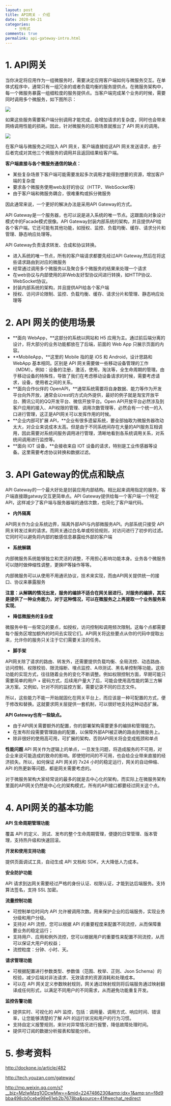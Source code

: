 ```yaml
---
layout: post
title: API网关 - 介绍
date: 2020-04-21
categories:
    - 分布式
comments: true
permalink: api-gateway-intro.html
---
```


# 1. API网关

当你决定将应用作为一组微服务时，需要决定应用客户端如何与微服务交互。在单体式程序中，通常只有一组冗余的或者负载均衡的服务提供点。在微服务架构中，每一个微服务暴露一组细粒度的服务提供点。当客户端完成某个业务的时候，需要同时调用多个微服务，如下图所示：

![](/assets/images/posts/api-gateway/api-gateway-1.png)

如果这些服务需要客户端分别调用才能完成，会增加请求的复杂度，同时也会带来网络调用性能的损耗。因此，针对微服务的应用场景就推出了 API 网关的调用。

![](/assets/images/posts/api-gateway/api-gateway-2.png)

在客户端与微服务之间加入 API 网关，客户端直接给这API 网关发送请求，由于后者完成对其他三个微服务的调用并且返回结果给客户端。

**客户端直接与各个微服务通信的缺点：**

- 某些复杂场景下客户端可能需要发起多次调用才能得到想要的资源，增加客户端的复杂度
- 要求各个微服务使用web友好的协议（HTTP、WebSocket等）
- 由于客户端和微服务耦合，很难重构或拆分微服务

因此通常来说，一个更好的解决办法是采用API Gateway的方式。

API Gateway是一个服务器，也可以说是进入系统的唯一节点。这跟面向对象设计模式中的Facade模式很像。API Gateway封装内部系统的架构，并且提供API给各个客户端。它还可能有其他功能，如授权、监控、负载均衡、缓存、请求分片和管理、静态响应处理等。

API Gateway负责请求转发、合成和协议转换。

- 进入系统的唯一节点，所有的客户端请求都要先经过API Gateway,然后在将这些请求路由到对应的微服务
- 经常通过调用多个微服务以及聚合多个微服务的结果来处理一个请求
- 在web协议与内部使用的非Web友好型协议间进行转换，如HTTP协议、WebSocket协议。
- 封装内部系统的架构，并且提供API给各个客户端
- 授权、访问评论限制、监控、负载均衡、缓存、请求分片和管理、静态响应处理等

# 2.  API 网关的使用场景

- **面向 WebApp，**这部分的系统以网站和 H5 应用为主。通过前后端分离的设计，将大部分的业务功能都放在了后端，前面的 Web App 只展示页面的内容。
- **MobileApp，**这里的 Mobile 指的是 iOS 和 Android，设计思路和 WebApp 基本相同。区别是 API 网关需要做一些移动设备管理的工作（MDM）。例如：设备的注册，激活，使用，淘汰等，全生命周期的管理。由于移动设备的特殊性，导致了我们在考虑移动设备请求的时候，需要考虑请求，设备，使用者之间的关系。
- **面向合作伙伴的 OpenAPI，**通常系统需要将自身数据、能力等作为开发平台向外开放，通常会以rest的方式向外提供，最好的例子就是淘宝开放平台、腾讯公司的QQ开发平台、微信开放平台。Open API开放平台必然涉及到客户应用的接入、API权限的管理、调用次数管理等，必然会有一个统一的入口进行管理，这正是API网关可以发挥作用的时候。
- **企业内部可扩展 API，**企业有很多遗留系统，要全部抽取为微服务器改动太大，对企业来说成本太高。但是由于不同系统间存在大量的API服务互相调用，因此需要对系统间服务调用进行管理，清晰地看到各系统调用关系，对系统间调用进行监控等。
- **面向 IOT 设备，**会接收来自 IOT 设备的请求，特别是工业传感器等设备。这里需要考虑协议转换和数据过滤。

# 3. API Gateway的优点和缺点

API Gateway的一个最大好处是封装应用内部结构。相比起来调用指定的服务，客户端直接跟gatway交互更简单点。API Gateway提供给每一个客户端一个特定API，这样减少了客户端与服务器端的通信次数，也简化了客户端代码。

- **内外隔离**

API网关作为企业系统边界，隔离外部API与内部微服务API。内部系统只接受 API 网关转发过来的请求。而网关通过白名单或校验规则，对访问进行了初步的过滤。它同时可以避免将内部的敏感信息暴露给外部的客户端

- **系统解耦**

内部微服务系统能够独立和灵活的调整，不用担心影响功能本身。业务各个微服务可以随时做伸缩性调整，更换IP等操作等等。

内部微服务可以从使用不用通讯协议，技术来实现，而由API网关提供统一的接口、协议来暴露服务

**注意：从解耦的情况出发，服务的编排不适合在网关层进行。对服务的编排，其实是提供了一种业务能力，对于这种情况，可以在微服务之上再提取一个业务服务来实现**。

- **降低微服务的复杂度**

微服务中有一些常见的要点，如授权，访问控制和调用频次限制。这每个点都需要每个服务区增加额外的时间去实现它们。API网关将这些要点从你的代码中提取出来，允许你的服务只关注于它们需要关注的任务。

- **脚手架**

API网关除了请求的路由、转发外，还需要提供负载均衡、全局流控、动态路由、访问控制、权限校验、限流熔断、埋点监控、A/B测试、黑名单控制等功能。这些功能的实现方式，往往随着业务的变化不断调整。例如权限控制方面，早期可能只需要简单的用户 + 密码方式，后续用户量大了后，可能会使用高性能的第三方解决方案。又例如，针对不同的监控方案，需要记录不同的日志文件。

所以，这些能力不能一开始就固化在网关平台上，而应该是一种可配置的方式，便于修改和替换。这就要求网关层提供一套机制，可以很好地支持这种动态扩展。

**API Gateway也有一些缺点。**

- 由于API网关需要额外的配置，你的部署架构需要更多的编排和管理能力。
- 在发布阶段需要管理路由的配置，以保障外部API被正确的路由到微服务上。
- 除非很好的使用高可用，可扩展的架构，否则API网关将会变成瓶颈和单点

**性能问题**
API 网关作为逻辑上的单点，一旦发生问题，将造成服务的不可用，对企业来说可能造成的致命的影响。即使短时间的不可用，也会给企业带来直接的经济损失。所以，如何保证 API 网关的 7x24 小时的稳定运行，网关的自动伸缩、API 的热更新等问题，都是网关需要考虑的。

对于微服务架构大家经常说的最多的就是去中心化的架构，而实际上在微服务架构里面的API网关仍然是中心化的架构模式，所有的API接口都要经过网关这个点。

#  4. API网关的基本功能

**API 生命周期管理功能**

覆盖 API 的定义、测试、发布的整个生命周期管理，便捷的日常管理、版本管理，支持热升级和快速回滚。

**开发和使用支持功能**

提供页面调试工具，自动生成 API 文档和 SDK，大大降低人力成本。

**安全防护功能**

API 请求到达网关需要经过严格的身份认证、权限认证，才能到达后端服务。支持算法签名，支持 SSL 加密。

**流量控制功能**

- 可控制单位时间内 API 允许被调用次数。用来保护企业的后端服务，实现业务分级和用户分级。
- 支持对 API 流控，您可以根据 API 的重要程度来配置不同流控，从而保障重要业务的稳定运行；
- 支持用户、应用和例外流控，您可以根据用户的重要性来配置不同流控，从而可以保证大用户的权益；
- 流控粒度：分钟、小时、天。

**请求管理功能**

- 可根据配置进行参数类型、参数值（范围、枚举、正则、Json Schema）的校验，减少后端对非法请求、无效请求的资源消耗和处理成本。
- 可以在 API 网关定义参数映射规则，网关通过映射规则将后端服务通过映射翻译成任何形式，以满足不同用户的不同需求，从而避免功能重复开发。

**监控告警功能**

- 提供实时、可视化的 API 监控，包括：调用量、调用方式、响应时间、错误率，让您能够清楚的了解 API 的运行状况和用户的行为习惯。
- 支持自定义报警规则，来针对异常情况进行报警，降低故障处理时间。
- 提供可订阅的数据分析报表和智能分析。

# 5.  参考资料

http://dockone.io/article/482

http://tech.youzan.com/gateway/

http://mp.weixin.qq.com/s?__biz=MzIwMzg1ODcwMw==&mid=2247486230&amp;idx=1&amp;sn=f8d9bba498cb0cebe98e61eb2b7678ba&source=41#wechat_redirect